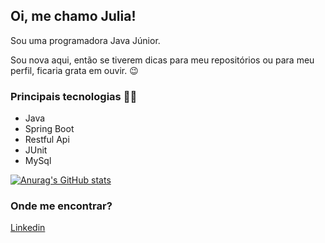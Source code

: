 ## Oi, me chamo Julia!

Sou uma programadora Java Júnior. 

Sou nova aqui, então se tiverem dicas para meu repositórios ou para meu perfil, ficaria grata em ouvir. :wink: 

### **Principais tecnologias :woman_technologist:**
- Java
- Spring Boot
- Restful Api
- JUnit
- MySql

  
[![Anurag's GitHub stats](https://github-readme-stats.vercel.app/api?username=juhwiz&show_icons=true&theme=dark)](https://github.com/anuraghazra/github-readme-stats)


### **Onde me encontrar?**

<a href="https://www.linkedin.com/in/julia-sim%C3%A3o-de-almeida-cruz-1a8a46199/" target="Linkedin">Linkedin</a>
